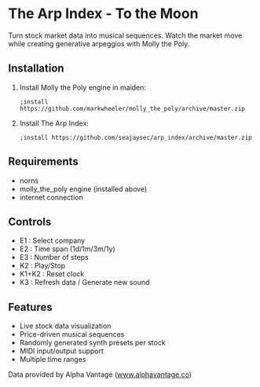 # The Arp Index - To the Moon
Turn stock market data into musical sequences. Watch the market move while creating generative arpeggios with Molly the Poly.

## Installation

1. Install Molly the Poly engine in maiden:
   ```
   ;install https://github.com/markwheeler/molly_the_poly/archive/master.zip
   ```

2. Install The Arp Index:
   ```
   ;install https://github.com/seajaysec/arp_index/archive/master.zip
   ```

## Requirements
- norns
- molly_the_poly engine (installed above)
- internet connection

## Controls
- E1 : Select company
- E2 : Time span (1d/1m/3m/1y)
- E3 : Number of steps
- K2 : Play/Stop
- K1+K2 : Reset clock
- K3 : Refresh data / Generate new sound

## Features
- Live stock data visualization
- Price-driven musical sequences
- Randomly generated synth presets per stock
- MIDI input/output support
- Multiple time ranges

Data provided by Alpha Vantage (www.alphavantage.co)
